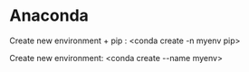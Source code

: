 # Anaconda

Create new environment + pip : 
<conda create -n myenv  pip>

Create new environment: 
<conda create --name myenv>



